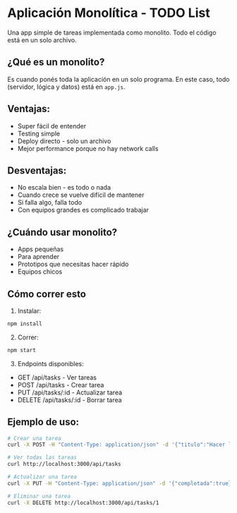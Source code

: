 # Aplicación Monolítica - TODO List

Una app simple de tareas implementada como monolito. Todo el código está en un solo archivo.

## ¿Qué es un monolito?

Es cuando ponés toda la aplicación en un solo programa. En este caso, todo (servidor, lógica y datos) está en `app.js`.

## Ventajas:

- Super fácil de entender
- Testing simple
- Deploy directo - solo un archivo
- Mejor performance porque no hay network calls

## Desventajas:

- No escala bien - es todo o nada
- Cuando crece se vuelve difícil de mantener
- Si falla algo, falla todo
- Con equipos grandes es complicado trabajar

## ¿Cuándo usar monolito?

- Apps pequeñas
- Para aprender
- Prototipos que necesitas hacer rápido
- Equipos chicos

## Cómo correr esto

1. Instalar:
```bash
npm install
```

2. Correr:
```bash
npm start
```

3. Endpoints disponibles:
- GET /api/tasks - Ver tareas
- POST /api/tasks - Crear tarea
- PUT /api/tasks/:id - Actualizar tarea
- DELETE /api/tasks/:id - Borrar tarea

## Ejemplo de uso:

```bash
# Crear una tarea
curl -X POST -H "Content-Type: application/json" -d '{"titulo":"Hacer la tarea"}' http://localhost:3000/api/tasks

# Ver todas las tareas
curl http://localhost:3000/api/tasks

# Actualizar una tarea
curl -X PUT -H "Content-Type: application/json" -d '{"completada":true}' http://localhost:3000/api/tasks/1

# Eliminar una tarea
curl -X DELETE http://localhost:3000/api/tasks/1
``` 